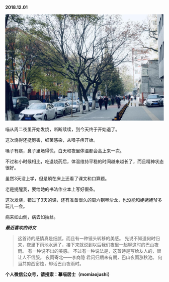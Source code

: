 
          
            
**2018.12.01**



![](img/51001-923539288978363a.jpg)




喵从周二夜里开始发烧，断断续续，到今天终于开始退了。

这次烧得还挺厉害，细菌感染，从嗓子疼开始。

嗓子有痰，鼻子里堵得慌，白天和夜里体温都会高上来一次。

不过和小时候相比，吃退烧药后，体温维持平稳的时间越来越长了，而且精神状态很好。

虽然3天没上学，但是躺在床上还看了课文和口算题。

老是提醒我，要给她的书法作业本上写好假条。

这次发烧，错过了3天的课，还有准备很久的周六钢琴沙龙，也没能和姥姥姥爷多玩儿一会。

病来如山倒，病去如抽丝。


***最近喜欢的诗文***
>这首诗的感情真是细腻，而且有一种镜头转移的美感。
先说不知道何时归来，夜里下雨池水满了，接下来就说到以后我们夜里一起聊这时的巴山夜雨。
有一种说不出的美感。
不过有一种说法是，这首诗是写给友人的，很让人不信服。
夜雨寄北——李商隐
君问归期未有期，巴山夜雨涨秋池。
何当共剪西窗烛，却话巴山夜雨时。




**个人微信公众号，请搜索：摹喵居士（momiaojushi）**

          
        